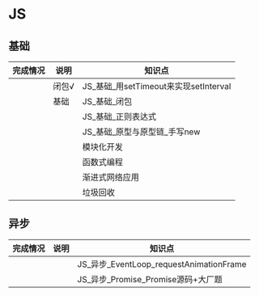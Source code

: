 # JS
## 基础

| 完成情况 | 说明 | 知识点 |
| - | - | - |
|   | 闭包√ | JS_基础_用setTimeout来实现setInterval |
|   | 基础  | JS_基础_闭包 |
|   |       | JS_基础_正则表达式 |
|   |       | JS_基础_原型与原型链_手写new |
|   |       | 模块化开发 |
|   |       | 函数式编程 |
|   |       | 渐进式网络应用 |
|   |       | 垃圾回收 |

## 异步

| 完成情况 | 说明 | 知识点 |
| - | - | - |
|   |     | JS_异步_EventLoop_requestAnimationFrame |
|   |     | JS_异步_Promise_Promise源码+大厂题 |